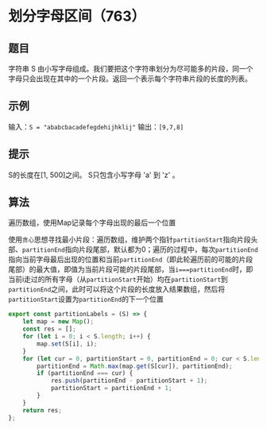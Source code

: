 # 划分字母区间（763）

## 题目

字符串 S 由小写字母组成。我们要把这个字符串划分为尽可能多的片段，同一个字母只会出现在其中的一个片段。返回一个表示每个字符串片段的长度的列表。

## 示例

输入：`S = "ababcbacadefegdehijhklij"`
输出：`[9,7,8]`

## 提示

S的长度在[1, 500]之间。
S只包含小写字母 'a' 到 'z' 。

## 算法

遍历数组，使用Map记录每个字母出现的最后一个位置

使用`贪心`思想寻找最小片段：遍历数组，维护两个指针`partitionStart`指向片段头部、`partitionEnd`指向片段尾部，默认都为0；遍历的过程中，每次`partitionEnd`指向当前字母最后出现的位置和当前`partitionEnd`（即此轮遍历前的可能的片段尾部）的最大值，即值为当前片段可能的片段尾部，当`i===partitionEnd`时，即当前i走过的所有字母（从`partitionStart`开始）均在`partitionStart`到`partitionEnd`之间，此时可以将这个片段的长度放入结果数组，然后将`partitionStart`设置为`partitionEnd`的下一个位置

```js
export const partitionLabels = (S) => {
	let map = new Map();
	const res = [];
	for (let i = 0; i < S.length; i++) {
		map.set(S[i], i);
	}
	for (let cur = 0, partitionStart = 0, partitionEnd = 0; cur < S.length; cur++) {
		partitionEnd = Math.max(map.get(S[cur]), partitionEnd);
		if (partitionEnd === cur) {
			res.push(partitionEnd - partitionStart + 1);
			partitionStart = partitionEnd + 1;
		}
	}
	return res;
};
```